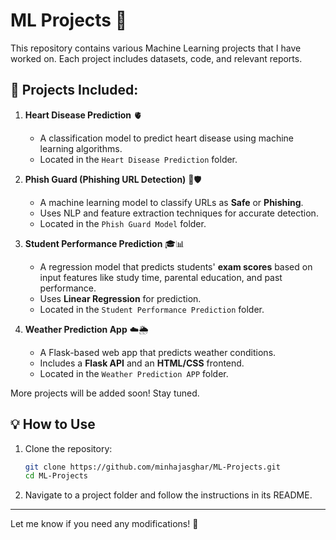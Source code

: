 # ML Projects 🚀  

This repository contains various Machine Learning projects that I have worked on. Each project includes datasets, code, and relevant reports.  

## 📂 Projects Included:  

1. **Heart Disease Prediction** 🫀  
   - A classification model to predict heart disease using machine learning algorithms.  
   - Located in the `Heart Disease Prediction` folder.  

2. **Phish Guard (Phishing URL Detection)** 🔗🛡️  
   - A machine learning model to classify URLs as **Safe** or **Phishing**.  
   - Uses NLP and feature extraction techniques for accurate detection.  
   - Located in the `Phish Guard Model` folder.  

3. **Student Performance Prediction** 🎓📊  
   - A regression model that predicts students' **exam scores** based on input features like study time, parental education, and past performance.  
   - Uses **Linear Regression** for prediction.  
   - Located in the `Student Performance Prediction` folder.  

4. **Weather Prediction App** ☁️🌦️  
   - A Flask-based web app that predicts weather conditions.  
   - Includes a **Flask API** and an **HTML/CSS** frontend.  
   - Located in the `Weather Prediction APP` folder.  

More projects will be added soon! Stay tuned.  

## 💡 How to Use  
1. Clone the repository:  
   ```bash
   git clone https://github.com/minhajasghar/ML-Projects.git
   cd ML-Projects
   ```
2. Navigate to a project folder and follow the instructions in its README.  

---
Let me know if you need any modifications! 🚀  
